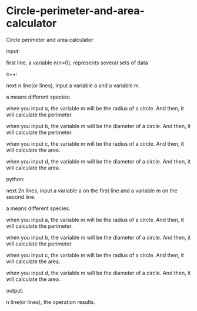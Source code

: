 # Circle-perimeter-and-area-calculator
Circle perimeter and area calculator

input:

first line, a variable n(n>0), represents several sets of data

c++:

next n line(or lines), input a variable a and a variable m.

a means different species:

when you input a, the variable m will be the radius of a circle. And then, it will calculate the perimeter.

when you input b, the variable m will be the diameter of a circle. And then, it will calculate the perimeter.

when you input c, the variable m will be the radius of a circle. And then, it will calculate the area.

when you input d, the variable m will be the diameter of a circle. And then, it will calculate the area.

python:

next 2n lines, input a variable a on the first line and a variable m on the second line.

a means different species:

when you input a, the variable m will be the radius of a circle. And then, it will calculate the perimeter.

when you input b, the variable m will be the diameter of a circle. And then, it will calculate the perimeter.

when you input c, the variable m will be the radius of a circle. And then, it will calculate the area.

when you input d, the variable m will be the diameter of a circle. And then, it will calculate the area.

output:

n line(or lines), the operation results.
